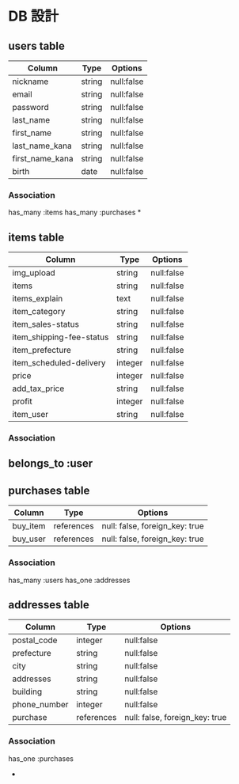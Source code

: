 # DB 設計

## users table

| Column             | Type                | Options                 |
|--------------------|---------------------|-------------------------|
| nickname           | string              | null:false              |
| email              | string              | null:false              |
| password           | string              | null:false              |
| last_name               | string              | null:false              |
| first_name               | string              | null:false              |
| last_name_kana               | string              | null:false              |
| first_name_kana               | string              | null:false              |
| birth              | date                | null:false              |



### Association
has_many :items
has_many :purchases
* 

## items table

| Column                              | Type       | Options           |
|-------------------------------------|------------|-------------------|
| img_upload                          | string     | null:false        |
| items                               | string     | null:false        |
| items_explain                       | text       | null:false        |
| item_category                       | string     | null:false        |
| item_sales-status                   | string     | null:false        |
| item_shipping-fee-status            | string     | null:false        |
| item_prefecture                     | string     | null:false        |
| item_scheduled-delivery             | integer    | null:false        |
| price                               | integer    | null:false        |
| add_tax_price                       | string     | null:false        |
| profit                              | integer    | null:false        |
| item_user                           | string     | null:false        |




### Association
belongs_to :user
- 

## purchases table

| Column         | Type         | Options                                        |
|----------------|--------------|------------------------------------------------|
| buy_item       | references   | null: false, foreign_key: true                 |
| buy_user       | references   | null: false, foreign_key: true                 |

### Association
has_many :users
has_one :addresses



## addresses table

| Column      | Type                  | Options                        |
|-------------|-----------------------|--------------------------------|
| postal_code | integer               | null:false                     |
| prefecture  | string                | null:false                     |
| city        | string                | null:false                     |
| addresses   | string                | null:false                     |
| building    | string                | null:false                     |
| phone_number| integer               | null:false                     |
| purchase    | references            | null: false, foreign_key: true |

### Association
has_one :purchases

- 
